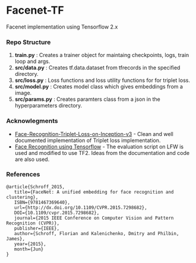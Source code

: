 # Facenet-TF
Facenet implementation using Tensorflow 2.x

### Repo Structure

1. __train.py__      : Creates a trainer object for maintaing checkpoints, logs, train loop and args.
2. __src/data.py__   : Creates tf.data.dataset from tfrecords in the specified directory.
3. __src/loss.py__   : Loss functions and loss utility functions for for triplet loss.
4. __src/model.py__  : Creates model class which gives embeddings from a image.
5. __src/params.py__ : Creates paramters class from a json in the hyperparameters directory.

### Acknowlegments

 - [Face-Recognition-Triplet-Loss-on-Inception-v3](https://github.com/rishiraj95/Face-Recognition-Triplet-Loss-on-Inception-v3)  - Clean and well documented implementation of Triplet loss implementation.
 - [Face Recognition using Tensorflow](https://github.com/davidsandberg/facenet) - The evaluation script on LFW is used and modified to use TF2. Ideas from the documentation and code are also used.

### References

    @article{Schroff_2015,
       title={FaceNet: A unified embedding for face recognition and clustering},
       ISBN={9781467369640},
       url={http://dx.doi.org/10.1109/CVPR.2015.7298682},
       DOI={10.1109/cvpr.2015.7298682},
       journal={2015 IEEE Conference on Computer Vision and Pattern Recognition (CVPR)},
       publisher={IEEE},
       author={Schroff, Florian and Kalenichenko, Dmitry and Philbin, James},
       year={2015},
       month={Jun}
    }
